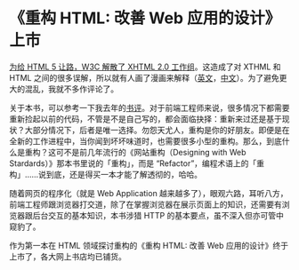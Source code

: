 # 《重构 HTML: 改善 Web 应用的设计》上市

[为给 HTML 5 让路，W3C 解散了 XHTML 2.0 工作组][0]。这造成了对 XTHML 和 HTML 之间的很多误解，所以就有人画了漫画来解释（[英文][1]，[中文][2]）。为了避免更大的混乱，我就不多作评论了。

关于本书，可以参考一下我去年的[书评][3]。对于前端工程师来说，很多情况下都需要重新捡起以前的代码，不管是不是自己写的，都会面临抉择：重新来过还是基于现状？大部分情况下，后者是唯一选择。勿怨天尤人，重构是你的好朋友。即便是在全新的工作进程中，当你闻到坏坏味道时，也需要很多小型的重构。那么，到底什么是重构？这可不是前几年流行的《网站重构（Designing with Web Stardards）》那本书里说的「重构」，而是 “Refactor”，编程术语上的「重构」……说到底，还是得买一本才能了解透彻的，哈哈。

随着网页的程序化（就是 Web Application 越来越多了），眼观六路，耳听八方，前端工程师跟浏览器打交道，除了在掌握浏览器在展示页面上的知识，还需要有浏览器跟后台交互的基本知识，本书涉猎 HTTP 的基本要点，虽不深入但亦可管中窥豹了。

作为第一本在 HTML 领域探讨重构的《重构 HTML: 改善 Web 应用的设计》终于上市了，各大网上书店均已铺货。

[0]: http://www.w3.org/News/2009#item119
[1]: http://www.smashingmagazine.com/2009/07/29/misunderstanding-markup-xhtml-2-comic-strip/
[2]: http://www.blueidea.com/tech/web/2009/6920.asp
[3]: /posts/2008-05-27-refactoring-html-review.html
